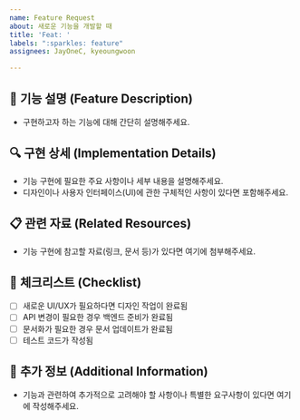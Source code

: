 ```yaml
---
name: Feature Request
about: 새로운 기능을 개발할 때
title: 'Feat: '
labels: ":sparkles: feature"
assignees: JayOneC, kyeoungwoon

---
```


## 🚀 기능 설명 (Feature Description)
- 구현하고자 하는 기능에 대해 간단히 설명해주세요.

## 🔍 구현 상세 (Implementation Details)
- 기능 구현에 필요한 주요 사항이나 세부 내용을 설명해주세요.
- 디자인이나 사용자 인터페이스(UI)에 관한 구체적인 사항이 있다면 포함해주세요.

## 📋 관련 자료 (Related Resources)
- 기능 구현에 참고할 자료(링크, 문서 등)가 있다면 여기에 첨부해주세요.

## 📌 체크리스트 (Checklist)
- [ ] 새로운 UI/UX가 필요하다면 디자인 작업이 완료됨
- [ ] API 변경이 필요한 경우 백엔드 준비가 완료됨
- [ ] 문서화가 필요한 경우 문서 업데이트가 완료됨
- [ ] 테스트 코드가 작성됨

## 📝 추가 정보 (Additional Information)
- 기능과 관련하여 추가적으로 고려해야 할 사항이나 특별한 요구사항이 있다면 여기에 작성해주세요.
